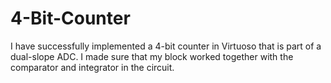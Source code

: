 # 4-Bit-Counter
I have successfully implemented a 4-bit counter  in Virtuoso that is part of a dual-slope ADC. I  made sure that my block worked together with  the comparator and integrator in the circuit.
